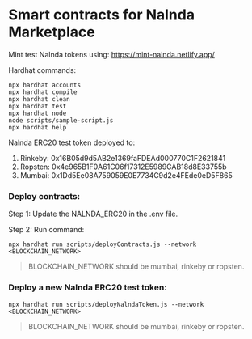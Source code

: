 # Smart contracts for Nalnda Marketplace

Mint test Nalnda tokens using: https://mint-nalnda.netlify.app/

Hardhat commands:

```shell
npx hardhat accounts
npx hardhat compile
npx hardhat clean
npx hardhat test
npx hardhat node
node scripts/sample-script.js
npx hardhat help
```

Nalnda ERC20 test token deployed to:

1. Rinkeby: 0x16B05d9d5AB2e1369faFDEAd000770C1F2621841
2. Ropsten: 0x4e965B1F0A61C06f17312E5989CAB18d8E33755b
3. Mumbai: 0x1Dd5Ee08A759059E0E7734C9d2e4FEde0eD5F865

### Deploy contracts:

Step 1: Update the NALNDA_ERC20 in the .env file.

Step 2: Run command:
```shell
npx hardhat run scripts/deployContracts.js --network <BLOCKCHAIN_NETWORK>
```
> BLOCKCHAIN_NETWORK should be mumbai, rinkeby or ropsten.

### Deploy a new Nalnda ERC20 test token:

```shell
npx hardhat run scripts/deployNalndaToken.js --network <BLOCKCHAIN_NETWORK>
```
> BLOCKCHAIN_NETWORK should be mumbai, rinkeby or ropsten.

